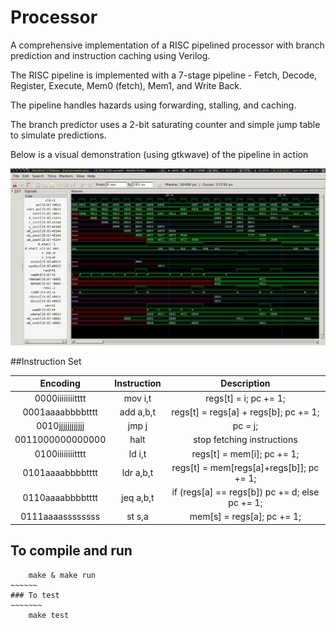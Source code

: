 # Processor

A comprehensive implementation of a RISC pipelined processor with branch prediction and instruction caching using Verilog.

The RISC pipeline is implemented with a 7-stage pipeline - Fetch, Decode, Register, Execute, Mem0 (fetch), Mem1, and Write Back.

The pipeline handles hazards using forwarding, stalling, and caching.

The branch predictor uses a 2-bit saturating counter and simple jump table to simulate predictions.

Below is a visual demonstration (using gtkwave) of the pipeline in action

![7-stage Pipeline](pipeline.png)

##Instruction Set

| Encoding         | Instruction | Description									 |
|:----------------:|:-----------:|:---------------------------------------------:|
| 0000iiiiiiiitttt | mov i,t     | regs[t] = i; pc += 1;				  		 |
| 0001aaaabbbbtttt | add a,b,t   | regs[t] = regs[a] + regs[b]; pc += 1;  		 |
| 0010jjjjjjjjjjjj | jmp j       | pc = j;								  		 |
| 0011000000000000 | halt        | stop fetching instructions			  		 |
| 0100iiiiiiiitttt | ld i,t      | regs[t] = mem[i]; pc += 1;			  		 |
| 0101aaaabbbbtttt | ldr a,b,t   | regs[t] = mem[regs[a]+regs[b]]; pc += 1;		 |
| 0110aaaabbbbtttt | jeq a,b,t   | if (regs[a] == regs[b]) pc += d; else pc += 1;|
| 0111aaaassssssss | st s,a      | mem[s] = regs[a]; pc += 1;					 |

## To compile and run
~~~~~~~~~~
    make & make run
~~~~~~
### To test
~~~~~~~
    make test
